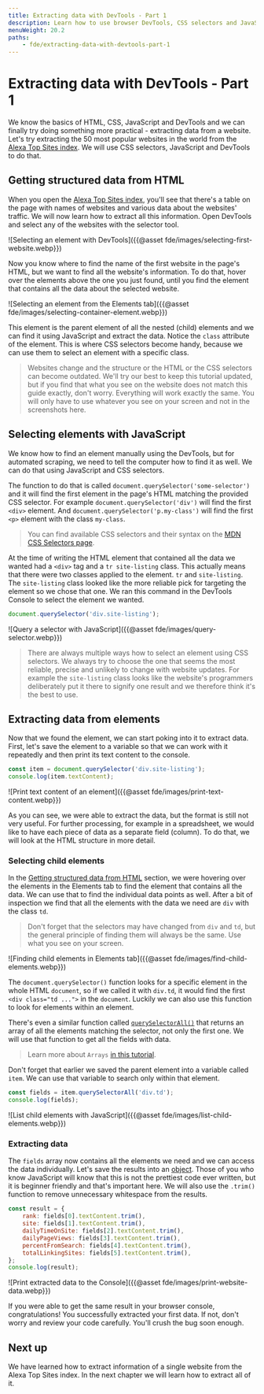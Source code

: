 ```yaml
---
title: Extracting data with DevTools - Part 1
description: Learn how to use browser DevTools, CSS selectors and JavaScript to extract data from a website.
menuWeight: 20.2
paths:
    - fde/extracting-data-with-devtools-part-1
---
```


# [](#extracting-data-with-devtools) Extracting data with DevTools - Part 1

We know the basics of HTML, CSS, JavaScript and DevTools and we can finally try doing something more practical - extracting data from a website. Let's try extracting the 50 most popular websites in the world from the [Alexa Top Sites index](https://www.alexa.com/topsites). We will use CSS selectors, JavaScript and DevTools to do that.

## [](#getting-structured-data) Getting structured data from HTML

When you open the [Alexa Top Sites index](https://www.alexa.com/topsites), you'll see that there's a table on the page with names of websites and various data about the websites' traffic. We will now learn how to extract all this information. Open DevTools and select any of the websites with the selector tool.

![Selecting an element with DevTools]({{@asset fde/images/selecting-first-website.webp}})

Now you know where to find the name of the first website in the page's HTML, but we want to find all the website's information. To do that, hover over the elements above the one you just found, until you find the element that contains all the data about the selected website.

![Selecting an element from the Elements tab]({{@asset fde/images/selecting-container-element.webp}})

This element is the parent element of all the nested (child) elements and we can find it using JavaScript and extract the data. Notice the `class` attribute of the element. This is where CSS selectors become handy, because we can use them to select an element with a specific class.

> Websites change and the structure or the HTML or the CSS selectors can become outdated. We'll try our best to keep this tutorial updated, but if you find that what you see on the website does not match this guide exactly, don't worry. Everything will work exactly the same. You will only have to use whatever you see on your screen and not in the screenshots here.

## [](#selecting-elements) Selecting elements with JavaScript

We know how to find an element manually using the DevTools, but for automated scraping, we need to tell the computer how to find it as well. We can do that using JavaScript and CSS selectors.

The function to do that is called `document.querySelector('some-selector')` and it will find the first element in the page's HTML matching the provided CSS selector. For example `document.querySelector('div')` will find the first `<div>` element. And `document.querySelector('p.my-class')` will find the first `<p>` element with the class `my-class`.

> You can find available CSS selectors and their syntax on the [MDN CSS Selectors page](https://developer.mozilla.org/en-US/docs/Web/CSS/CSS_Selectors).

At the time of writing the HTML element that contained all the data we wanted had a `<div>` tag and a `tr site-listing` class. This actually means that there were two classes applied to the element. `tr` and `site-listing`. The `site-listing` class looked like the more reliable pick for targeting the element so we chose that one. We ran this command in the DevTools Console to select the element we wanted.

```js
document.querySelector('div.site-listing');
```

![Query a selector with JavaScript]({{@asset fde/images/query-selector.webp}})

> There are always multiple ways how to select an element using CSS selectors. We always try to choose the one that seems the most reliable, precise and unlikely to change with website updates. For example the `site-listing` class looks like the website's programmers deliberately put it there to signify one result and we therefore think it's the best to use.

## [](#extracting-from-elements) Extracting data from elements

Now that we found the element, we can start poking into it to extract data. First, let's save the element to a variable so that we can work with it repeatedly and then print its text content to the console.

```js
const item = document.querySelector('div.site-listing');
console.log(item.textContent);
```

![Print text content of an element]({{@asset fde/images/print-text-content.webp}})

As you can see, we were able to extract the data, but the format is still not very useful. For further processing, for example in a spreadsheet, we would like to have each piece of data as a separate field (column). To do that, we will look at the HTML structure in more detail.

### [](#selecting-child-elements) Selecting child elements

In the [Getting structured data from HTML](#getting-structured-data-from-html) section, we were hovering over the elements in the Elements tab to find the element that contains all the data. We can use that to find the individual data points as well. After a bit of inspection we find that all the elements with the data we need are `div` with the class `td`.

> Don't forget that the selectors may have changed from `div` and `td`, but the general principle of finding them will always be the same. Use what you see on your screen.

![Finding child elements in Elements tab]({{@asset fde/images/find-child-elements.webp}})

The `document.querySelector()` function looks for a specific element in the whole HTML `document`, so if we called it with `div.td`, it would find the first `<div class="td ...">` in the `document`. Luckily we can also use this function to look for elements within an element.

There's even a similar function called [`querySelectorAll()`](https://javascript.info/searching-elements-dom#querySelectorAll) that returns an array of all the elements matching the selector, not only the first one. We will use that function to get all the fields with data.

> Learn more about `Arrays` [in this tutorial](https://javascript.info/array).

Don't forget that earlier we saved the parent element into a variable called `item`. We can use that variable to search only within that element.

```js
const fields = item.querySelectorAll('div.td');
console.log(fields);
```

![List child elements with JavaScript]({{@asset fde/images/list-child-elements.webp}})

### [](#extracting-data) Extracting data

The `fields` array now contains all the elements we need and we can access the data individually. Let's save the results into an [object](https://javascript.info/object). Those of you who know JavaScript will know that this is not the prettiest code ever written, but it is beginner friendly and that's important here. We will also use the `.trim()` function to remove unnecessary whitespace from the results.

```js
const result = {
    rank: fields[0].textContent.trim(),
    site: fields[1].textContent.trim(),
    dailyTimeOnSite: fields[2].textContent.trim(),
    dailyPageViews: fields[3].textContent.trim(),
    percentFromSearch: fields[4].textContent.trim(),
    totalLinkingSites: fields[5].textContent.trim(),
};
console.log(result);
```

![Print extracted data to the Console]({{@asset fde/images/print-website-data.webp}})

If you were able to get the same result in your browser console, congratulations! You successfully extracted your first data. If not, don't worry and review your code carefully. You'll crush the bug soon enough.

## [](#next) Next up

We have learned how to extract information of a single website from the Alexa Top Sites index. In the next chapter we will learn how to extract all of it.
